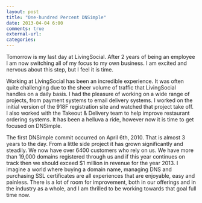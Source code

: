 ```yaml
---
layout: post
title: "One-hundred Percent DNSimple"
date: 2013-04-04 6:00
comments: true
external-url:
categories:
---
```


Tomorrow is my last day at LivingSocial. After 2 years of being an employee I am now switching all of my focus to my own business. I am excited and nervous about this step, but I feel it is time.

Working at LivingSocial has been an incredible experience. It was often quite challenging due to the sheer volume of traffic that LivingSocial handles on a daily basis. I had the pleasure of working on a wide range of projects, from payment systems to email delivery systems. I worked on the initial version of the 918F registration site and watched that project take off. I also worked with the Takeout & Delivery team to help improve restaurant ordering systems. It has been a helluva a ride, however now it is time to get focused on DNSimple.

The first DNSimple commit occurred on April 6th, 2010. That is almost 3 years to the day. From a little side project it has grown significantly and steadily. We now have over 6400 customers who rely on us. We have more than 19,000 domains registered through us and if this year continues on track then we should exceed $1 million in revenue for the year 2013. I imagine a world where buying a domain name, managing DNS and purchasing SSL certificates are all experiences that are enjoyable, easy and painless. There is a lot of room for improvement, both in our offerings and in the industry as a whole, and I am thrilled to be working towards that goal full time now.
